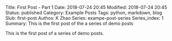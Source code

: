 Title: First Post - Part 1
Date: 2018-07-24 20:45
Modified: 2018-07-24 20:45
Status: published
Category: Example Posts
Tags: python, markdown, blog
Slub: first-post
Authos: K Zhao
Series: exampe-post-series
Series_index: 1
Summary: This is the first post of the a series of demo posts

This is the first post of a series of demo posts.
